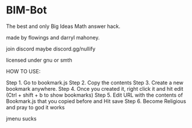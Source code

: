 # BIM-Bot
The best and only Big Ideas Math answer hack.

made by flowings and darryl mahoney.

join discord maybe 
discord.gg/nullify

licensed under gnu or smth

HOW TO USE:

Step 1. Go to bookmark.js
Step 2. Copy the contents
Step 3. Create a new bookmark anywhere.
Step 4. Once you created it, right click it and hit edit (Ctrl + shift + b to show bookmarks)
Step 5. Edit URL with the contents of Bookmark.js that you copied before and Hit save
Step 6. Become Religious and pray to god it works

jmenu sucks
